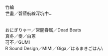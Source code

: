 竹綸\
世畫／碧藍航線深坑中…\
\
\
おにぎりゃー／常闇眷属／Dead Beats\
真冬／奏／白蔥\
可不／GUMI\
R Sound Design／MIMI／Giga／はるまきごはん\

<!---
idicjeremy13/idicjeremy13 is a ✨ special ✨ repository because its `README.md` (this file) appears on your GitHub profile.
You can click the Preview link to take a look at your changes.
--->
